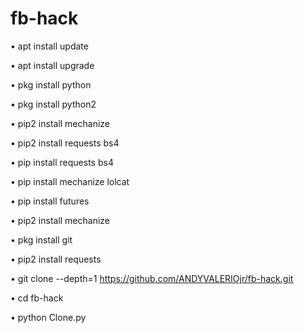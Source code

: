 # fb-hack

















• apt install update

• apt install upgrade

• pkg install python

• pkg install python2

• pip2 install mechanize

• pip2 install requests bs4

• pip install requests bs4

• pip install mechanize lolcat

• pip install futures

• pip2 install mechanize

• pkg install git

• pip2 install requests




• git clone --depth=1 https://github.com/ANDYVALERIOjr/fb-hack.git

• cd fb-hack

• python Clone.py
